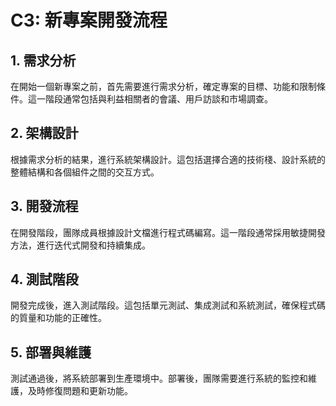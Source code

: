 # C3: 新專案開發流程

## 1. 需求分析
在開始一個新專案之前，首先需要進行需求分析，確定專案的目標、功能和限制條件。這一階段通常包括與利益相關者的會議、用戶訪談和市場調查。

## 2. 架構設計
根據需求分析的結果，進行系統架構設計。這包括選擇合適的技術棧、設計系統的整體結構和各個組件之間的交互方式。

## 3. 開發流程
在開發階段，團隊成員根據設計文檔進行程式碼編寫。這一階段通常採用敏捷開發方法，進行迭代式開發和持續集成。

## 4. 測試階段
開發完成後，進入測試階段。這包括單元測試、集成測試和系統測試，確保程式碼的質量和功能的正確性。

## 5. 部署與維護
測試通過後，將系統部署到生產環境中。部署後，團隊需要進行系統的監控和維護，及時修復問題和更新功能。
